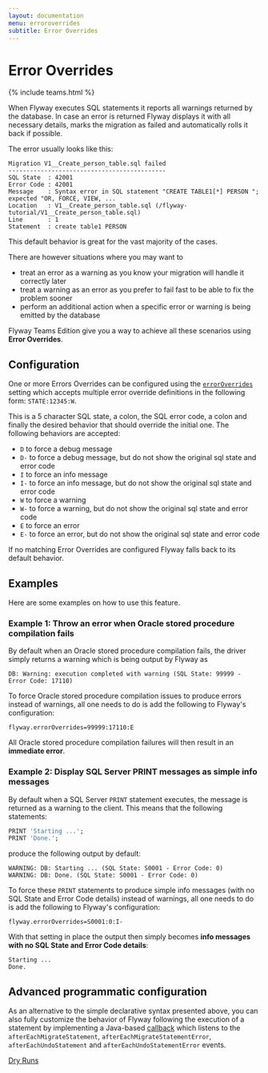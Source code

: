 ```yaml
---
layout: documentation
menu: erroroverrides
subtitle: Error Overrides
---
```

# Error Overrides
{% include teams.html %}

When Flyway executes SQL statements it reports all warnings returned by the database. In case an error is returned
Flyway displays it with all necessary details, marks the migration as failed and automatically rolls it back if possible.

The error usually looks like this:

```
Migration V1__Create_person_table.sql failed
--------------------------------------------
SQL State  : 42001
Error Code : 42001
Message    : Syntax error in SQL statement "CREATE TABLE1[*] PERSON "; expected "OR, FORCE, VIEW, ...
Location   : V1__Create_person_table.sql (/flyway-tutorial/V1__Create_person_table.sql)
Line       : 1
Statement  : create table1 PERSON
```

This default behavior is great for the vast majority of the cases.
 
There are however situations where you may want to
- treat an error as a warning as you know your migration will handle it correctly later
- treat a warning as an error as you prefer to fail fast to be able to fix the problem sooner
- perform an additional action when a specific error or warning is being emitted by the database

Flyway Teams Edition give you a way to achieve all these scenarios using **Error Overrides**.

## Configuration

One or more Errors Overrides can be configured using the [`errorOverrides`](/documentation/configuration/configuration/errorOverrides)
setting which accepts multiple error override definitions in the following form: `STATE:12345:W`.
                             
This is a 5 character SQL state, a colon, the SQL error code, a colon and finally the desired
behavior that should override the initial one. The following behaviors are accepted:
- `D` to force a debug message
- `D-` to force a debug message, but do not show the original sql state and error code
- `I` to force an info message
- `I-` to force an info message, but do not show the original sql state and error code
- `W` to force a warning
- `W-` to force a warning, but do not show the original sql state and error code
- `E` to force an error
- `E-` to force an error, but do not show the original sql state and error code
              
If no matching Error Overrides are configured Flyway falls back to its default behavior.

## Examples

Here are some examples on how to use this feature.

### Example 1: Throw an error when Oracle stored procedure compilation fails

By default when an Oracle stored procedure compilation fails, the driver simply returns a warning which is being output
by Flyway as

```
DB: Warning: execution completed with warning (SQL State: 99999 - Error Code: 17110)
```

To force Oracle stored procedure compilation issues to produce
errors instead of warnings, all one needs to do is add the following to Flyway's configuration:
 
```properties
flyway.errorOverrides=99999:17110:E
```

All Oracle stored procedure compilation failures will then result in an **immediate error**.

### Example 2: Display SQL Server PRINT messages as simple info messages

By default when a SQL Server `PRINT` statement executes, the message is returned as a warning to the client. This
means that the following statements:

```sql
PRINT 'Starting ...';
PRINT 'Done.';
```

produce the following output by default:

```
WARNING: DB: Starting ... (SQL State: S0001 - Error Code: 0)
WARNING: DB: Done. (SQL State: S0001 - Error Code: 0)
```

To force these `PRINT` statements to produce simple info messages (with no SQL State and Error Code details) instead
of warnings, all one needs to do is add the following to Flyway's configuration:

```properties
flyway.errorOverrides=S0001:0:I-
```

With that setting in place the output then simply becomes **info messages with no SQL State and Error Code details**:

```
Starting ...
Done.
```

## Advanced programmatic configuration

As an alternative to the simple declarative syntax presented above, you can also fully customize the behavior of Flyway
following the execution of a statement by implementing a Java-based [callback](/documentation/concepts/callbacks) which listens
to the `afterEachMigrateStatement`, `afterEachMigrateStatementError`, `afterEachUndoStatement` and
`afterEachUndoStatementError` events.

<p class="next-steps">
    <a class="btn btn-primary" href="/documentation/concepts/dryruns">Dry Runs <i class="fa fa-arrow-right"></i></a>
</p>
